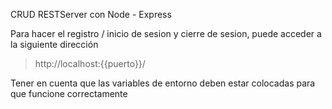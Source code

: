 CRUD RESTServer con Node - Express


Para hacer el registro / inicio de sesion y cierre de sesion, puede acceder a la siguiente dirección

> http://localhost:{{puerto}}/


Tener en cuenta que las variables de entorno deben estar colocadas para que funcione correctamente